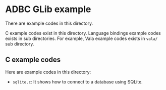 <!---
  Licensed to the Apache Software Foundation (ASF) under one
  or more contributor license agreements.  See the NOTICE file
  distributed with this work for additional information
  regarding copyright ownership.  The ASF licenses this file
  to you under the Apache License, Version 2.0 (the
  "License"); you may not use this file except in compliance
  with the License.  You may obtain a copy of the License at

    http://www.apache.org/licenses/LICENSE-2.0

  Unless required by applicable law or agreed to in writing,
  software distributed under the License is distributed on an
  "AS IS" BASIS, WITHOUT WARRANTIES OR CONDITIONS OF ANY
  KIND, either express or implied.  See the License for the
  specific language governing permissions and limitations
  under the License.
-->

# ADBC GLib example

There are example codes in this directory.

C example codes exist in this directory. Language bindings example
codes exists in sub directories. For example, Vala example codes exists
in `vala/` sub directory.

## C example codes

Here are example codes in this directory:

  * `sqlite.c`: It shows how to connect to a database using SQLite.
